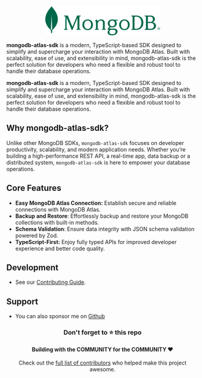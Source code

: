 <div align="center">

<img src="./mongo-sm.png" alt="">

</div>

**mongodb-atlas-sdk** is a modern, TypeScript-based SDK designed to simplify and supercharge your interaction with MongoDB Atlas. Built with scalability, ease of use, and extensibility in mind, mongodb-atlas-sdk is the perfect solution for developers who need a flexible and robust tool to handle their database operations.

**mongodb-atlas-sdk** is a modern, TypeScript-based SDK designed to simplify and supercharge your interaction with MongoDB Atlas. Built with scalability, ease of use, and extensibility in mind, mongodb-atlas-sdk is the perfect solution for developers who need a flexible and robust tool to handle their database operations.

## Why mongodb-atlas-sdk?

Unlike other MongoDB SDKs, `mongodb-atlas-sdk` focuses on developer productivity, scalability, and modern application needs. Whether you’re building a high-performance REST API, a real-time app, data backup or a distributed system, `mongodb-atlas-sdk` is here to empower your database operations.

## Core Features

- **Easy MongoDB Atlas Connection:** Establish secure and reliable connections with MongoDB Atlas.
- **Backup and Restore**: Effortlessly backup and restore your MongoDB collections with built-in methods.
- **Schema Validation**: Ensure data integrity with JSON schema validation powered by Zod.
- **TypeScript-First:** Enjoy fully typed APIs for improved developer experience and better code quality.

## Development

- See our [Contributing Guide](./CONTRIBUTING.md).

## Support

- You can also sponsor me on [Github](https://github.com/sponsors/shivarm)

<div align="center">
    <h3>Don't forget to ⭐ this repo</h3>
    <h4>Building with the COMMUNITY for the COMMUNITY ❤️</h4>
      <p>Check out the <a href="https://github.com/sponsors/shivarm/graphs/contributors">full list of contributors</a> who helped make this project awesome.</p>
</div>
